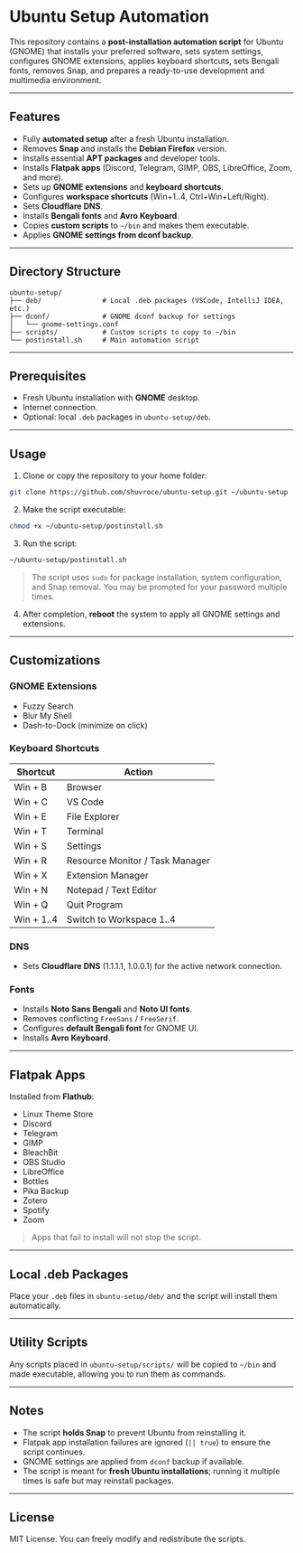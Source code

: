 # Ubuntu Setup Automation

This repository contains a **post-installation automation script** for Ubuntu (GNOME) that installs your preferred software, sets system settings, configures GNOME extensions, applies keyboard shortcuts, sets Bengali fonts, removes Snap, and prepares a ready-to-use development and multimedia environment.

---

## Features

* Fully **automated setup** after a fresh Ubuntu installation.
* Removes **Snap** and installs the **Debian Firefox** version.
* Installs essential **APT packages** and developer tools.
* Installs **Flatpak apps** (Discord, Telegram, GIMP, OBS, LibreOffice, Zoom, and more).
* Sets up **GNOME extensions** and **keyboard shortcuts**.
* Configures **workspace shortcuts** (Win+1..4, Ctrl+Win+Left/Right).
* Sets **Cloudflare DNS**.
* Installs **Bengali fonts** and **Avro Keyboard**.
* Copies **custom scripts** to `~/bin` and makes them executable.
* Applies **GNOME settings from dconf backup**.

---

## Directory Structure

```
ubuntu-setup/
├── deb/               # Local .deb packages (VSCode, IntelliJ IDEA, etc.)
├── dconf/             # GNOME dconf backup for settings
│   └── gnome-settings.conf
├── scripts/           # Custom scripts to copy to ~/bin
└── postinstall.sh     # Main automation script
```

---

## Prerequisites

* Fresh Ubuntu installation with **GNOME** desktop.
* Internet connection.
* Optional: local `.deb` packages in `ubuntu-setup/deb`.

---

## Usage

1. Clone or copy the repository to your home folder:

```bash
git clone https://github.com/shuvroce/ubuntu-setup.git ~/ubuntu-setup
```

2. Make the script executable:

```bash
chmod +x ~/ubuntu-setup/postinstall.sh
```

3. Run the script:

```bash
~/ubuntu-setup/postinstall.sh
```

> The script uses `sudo` for package installation, system configuration, and Snap removal. You may be prompted for your password multiple times.

4. After completion, **reboot** the system to apply all GNOME settings and extensions.

---

## Customizations

### GNOME Extensions

* Fuzzy Search
* Blur My Shell
* Dash-to-Dock (minimize on click)

### Keyboard Shortcuts

| Shortcut                | Action                          |
| ----------------------- | ------------------------------- |
| Win + B                 | Browser                         |
| Win + C                 | VS Code                         |
| Win + E                 | File Explorer                   |
| Win + T                 | Terminal                        |
| Win + S                 | Settings                        |
| Win + R                 | Resource Monitor / Task Manager |
| Win + X                 | Extension Manager               |
| Win + N                 | Notepad / Text Editor           |
| Win + Q                 | Quit Program                    |
| Win + 1..4              | Switch to Workspace 1..4        |

### DNS

* Sets **Cloudflare DNS** (1.1.1.1, 1.0.0.1) for the active network connection.

### Fonts

* Installs **Noto Sans Bengali** and **Noto UI fonts**.
* Removes conflicting `FreeSans` / `FreeSerif`.
* Configures **default Bengali font** for GNOME UI.
* Installs **Avro Keyboard**.

---

## Flatpak Apps

Installed from **Flathub**:

* Linux Theme Store
* Discord
* Telegram
* GIMP
* BleachBit
* OBS Studio
* LibreOffice
* Bottles
* Pika Backup
* Zotero
* Spotify
* Zoom

> Apps that fail to install will not stop the script.

---

## Local .deb Packages

Place your `.deb` files in `ubuntu-setup/deb/` and the script will install them automatically.

---

## Utility Scripts

Any scripts placed in `ubuntu-setup/scripts/` will be copied to `~/bin` and made executable, allowing you to run them as commands.

---

## Notes

* The script **holds Snap** to prevent Ubuntu from reinstalling it.
* Flatpak app installation failures are ignored (`|| true`) to ensure the script continues.
* GNOME settings are applied from `dconf` backup if available.
* The script is meant for **fresh Ubuntu installations**; running it multiple times is safe but may reinstall packages.

---

## License

MIT License. You can freely modify and redistribute the scripts.
